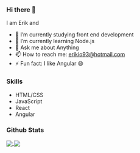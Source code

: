### Hi there 👋

<!--
**erikaxe/erikaxe** is a ✨ _special_ ✨ repository because its `README.md` (this file) appears on your GitHub profile.
-->
<!--
Here are some ideas to get you started:
-->
I am Erik and
- 🔭 I’m currently studying front end development
- 🌱 I’m currently learning Node.js
- 💬 Ask me about Anything
- 📫 How to reach me: erikio93@hotmail.com
- ⚡ Fun fact: I like Angular 😄

### Skills

  - HTML/CSS
  - JavaScript
  - React
  - Angular
  
### Github Stats

<a href="">
  <img align="center" src="https://github-readme-stats.vercel.app/api?username=erikaxe&count_private=true&show_icons=true&theme=tokyonight" />
</a>
<a href="">
  <img align="center" src="https://github-readme-stats.vercel.app/api/top-langs/?username=erikaxe&count_private=true&show_icons=true&theme=tokyonight" />
</a>
